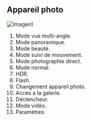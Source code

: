 ## Appareil photo

![Imagen1]()

1. Mode vue multi-angle.
2. Mode panoramique.
3. Mode beauté.
4. Mode suivi de mouvement.
5. Mode photographie direct.
6. Mode normal.
7. HDR.
8. Flash.
9. Changement appareil photo.
10. Accès a la galerie.
11. Déclencheur.
12. Mode vidéo.
12. Paramètres.

